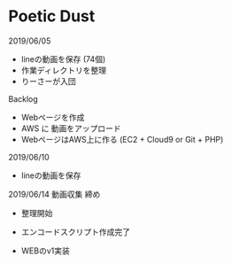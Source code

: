 
# Poetic Dust

2019/06/05
 - lineの動画を保存 (74個)
 - 作業ディレクトリを整理
 - りーさーが入団

Backlog
 - Webページを作成
 - AWS に 動画をアップロード
 - WebページはAWS上に作る (EC2 + Cloud9 or Git + PHP)


2019/06/10
 - lineの動画を保存

2019/06/14 動画収集 締め

 - 整理開始

 - エンコードスクリプト作成完了

 - WEBのv1実装